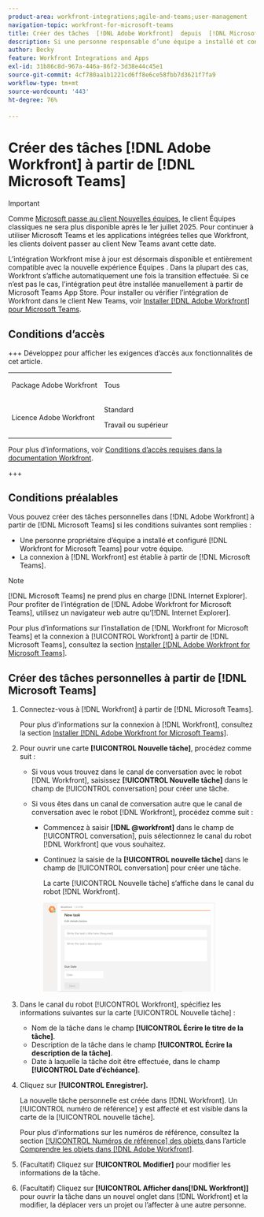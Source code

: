 ```yaml
---
product-area: workfront-integrations;agile-and-teams;user-management
navigation-topic: workfront-for-microsoft-teams
title: Créer des tâches  [!DNL Adobe Workfront]  depuis  [!DNL Microsoft]  Teams
description: Si une personne responsable d’une équipe a installé et configuré  [!DNL Workfront]  pour Microsoft Teams pour votre équipe et que la connexion à Workfront se fait à partir de Microsoft Teams, vous pouvez créer des tâches personnelles dans Adobe  [!DNL Workfront]  depuis Microsoft Teams.
author: Becky
feature: Workfront Integrations and Apps
exl-id: 31b86c8d-967a-446a-86f2-3d38e44c45e1
source-git-commit: 4cf780aa1b1221cd6ff8e6ce58fbb7d3621f7fa9
workflow-type: tm+mt
source-wordcount: '443'
ht-degree: 76%

---
```


# Créer des tâches [!DNL Adobe Workfront] à partir de [!DNL Microsoft Teams]

>[!IMPORTANT]
>
>Comme [Microsoft passe au client Nouvelles équipes](https://learn.microsoft.com/en-us/microsoftteams/teams-classic-client-end-of-availability), le client Équipes classiques ne sera plus disponible après le 1er juillet 2025. Pour continuer à utiliser Microsoft Teams et les applications intégrées telles que Workfront, les clients doivent passer au client New Teams avant cette date.
>
>L’intégration Workfront mise à jour est désormais disponible et entièrement compatible avec la nouvelle expérience Équipes . Dans la plupart des cas, Workfront s’affiche automatiquement une fois la transition effectuée. Si ce n’est pas le cas, l’intégration peut être installée manuellement à partir de Microsoft Teams App Store. Pour installer ou vérifier l’intégration de Workfront dans le client New Teams, voir [Installer [!DNL Adobe Workfront] pour Microsoft Teams](/help/quicksilver/workfront-integrations-and-apps/using-workfront-with-microsoft-teams/install-workfront-ms-teams.md).



## Conditions d’accès

+++ Développez pour afficher les exigences d’accès aux fonctionnalités de cet article.

<table style="table-layout:auto"> 
 <col> 
 <col> 
 <tbody> 
  <tr> 
   <td role="rowheader">Package Adobe Workfront</td> 
   <td> <p>Tous</p> </td> 
  </tr> 
  <tr> 
   <td role="rowheader">Licence Adobe Workfront</td> 
   <td> <p>Standard</p>
   <p>Travail ou supérieur</p> </td> 
  </tr> 
 </tbody> 
</table>

Pour plus d’informations, voir [Conditions d’accès requises dans la documentation Workfront](/help/quicksilver/administration-and-setup/add-users/access-levels-and-object-permissions/access-level-requirements-in-documentation.md).

+++

## Conditions préalables

Vous pouvez créer des tâches personnelles dans [!DNL Adobe Workfront] à partir de [!DNL Microsoft Teams] si les conditions suivantes sont remplies :

* Une personne propriétaire d’équipe a installé et configuré [!DNL Workfront for Microsoft Teams] pour votre équipe.
* La connexion à [!DNL Workfront] est établie à partir de [!DNL Microsoft Teams].

>[!NOTE]
>
>[!DNL Microsoft Teams] ne prend plus en charge [!DNL Internet Explorer]. Pour profiter de l’intégration de [!DNL Adobe Workfront for Microsoft Teams], utilisez un navigateur web autre qu’[!DNL Internet Explorer].

Pour plus d’informations sur l’installation de [!DNL Workfront for Microsoft Teams] et la connexion à [!UICONTROL Workfront] à partir de [!DNL Microsoft Teams], consultez la section [Installer  [!DNL Adobe Workfront for Microsoft Teams]](../../workfront-integrations-and-apps/using-workfront-with-microsoft-teams/install-workfront-ms-teams.md).

## Créer des tâches personnelles à partir de [!DNL Microsoft Teams]

1. Connectez-vous à [!DNL Workfront] à partir de [!DNL Microsoft Teams].

   Pour plus d’informations sur la connexion à [!DNL Workfront], consultez la section [Installer  [!DNL Adobe Workfront for Microsoft Teams]](../../workfront-integrations-and-apps/using-workfront-with-microsoft-teams/install-workfront-ms-teams.md).

1. Pour ouvrir une carte **[!UICONTROL Nouvelle tâche]**, procédez comme suit :

   * Si vous vous trouvez dans le canal de conversation avec le robot [!DNL Workfront], saisissez **[!UICONTROL Nouvelle tâche]** dans le champ de [!UICONTROL conversation] pour créer une tâche.
   * Si vous êtes dans un canal de conversation autre que le canal de conversation avec le robot [!DNL Workfront], procédez comme suit :

      * Commencez à saisir **[!DNL @workfront]** dans le champ de [!UICONTROL conversation], puis sélectionnez le canal du robot [!DNL Workfront] que vous souhaitez.
      * Continuez la saisie de la **[!UICONTROL nouvelle tâche]** dans le champ de [!UICONTROL conversation] pour créer une tâche.

        La carte [!UICONTROL Nouvelle tâche] s’affiche dans le canal du robot [!DNL Workfront].

        ![ms_teams_new_task_card.png](assets/ms-teams-new-task-card-350x181.png)

1. Dans le canal du robot [!UICONTROL Workfront], spécifiez les informations suivantes sur la carte [!UICONTROL Nouvelle tâche] :

   * Nom de la tâche dans le champ **[!UICONTROL Écrire le titre de la tâche]**.
   * Description de la tâche dans le champ **[!UICONTROL Écrire la description de la tâche]**.
   * Date à laquelle la tâche doit être effectuée, dans le champ **[!UICONTROL Date d’échéance]**.

1. Cliquez sur **[!UICONTROL Enregistrer].**

   La nouvelle tâche personnelle est créée dans [!DNL Workfront]. Un [!UICONTROL numéro de référence] y est affecté et est visible dans la carte de la [!UICONTROL nouvelle tâche].

   Pour plus d’informations sur les numéros de référence, consultez la section [[!UICONTROL Numéros de référence] des objets ](../../workfront-basics/navigate-workfront/workfront-navigation/understand-objects.md#understanding-reference-numbers-of-objects) dans l’article [Comprendre les objets dans  [!DNL Adobe Workfront]](../../workfront-basics/navigate-workfront/workfront-navigation/understand-objects.md).

1. (Facultatif) Cliquez sur **[!UICONTROL Modifier]** pour modifier les informations de la tâche.
1. (Facultatif) Cliquez sur **[!UICONTROL Afficher dans[!DNL Workfront]]** pour ouvrir la tâche dans un nouvel onglet dans [!DNL Workfront] et la modifier, la déplacer vers un projet ou l’affecter à une autre personne.
